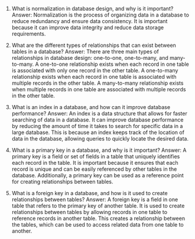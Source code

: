 1. What is normalization in database design, and why is it important? 
Answer: Normalization is the process of organizing data in a database to reduce redundancy and ensure data consistency. It is important because it can improve data integrity and reduce data storage requirements.

2. What are the different types of relationships that can exist between tables in a database? 
Answer: There are three main types of relationships in database design: one-to-one, one-to-many, and many-to-many. A one-to-one relationship exists when each record in one table is associated with only one record in the other table. A one-to-many relationship exists when each record in one table is associated with multiple records in the other table. A many-to-many relationship exists when multiple records in one table are associated with multiple records in the other table.

3. What is an index in a database, and how can it improve database performance? 
Answer: An index is a data structure that allows for faster searching of data in a database. It can improve database performance by reducing the amount of time it takes to search for specific data in a large database. This is because an index keeps track of the location of data in the database, allowing queries to quickly locate the desired data.

4. What is a primary key in a database, and why is it important? 
Answer: A primary key is a field or set of fields in a table that uniquely identifies each record in the table. It is important because it ensures that each record is unique and can be easily referenced by other tables in the database. Additionally, a primary key can be used as a reference point for creating relationships between tables.

5. What is a foreign key in a database, and how is it used to create relationships between tables? 
Answer: A foreign key is a field in one table that refers to the primary key of another table. It is used to create relationships between tables by allowing records in one table to reference records in another table. This creates a relationship between the tables, which can be used to access related data from one table to another.